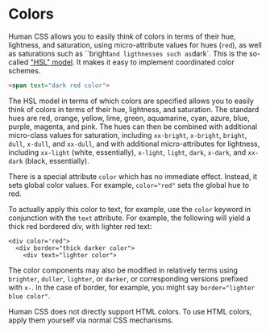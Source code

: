 Colors
======

Human CSS allows you to easily think of colors in terms of their hue, lightness, and saturation,
using micro-attribute values for hues (`red`), as well as saturations such as ``bright` and ligthnesses such as `dark`.
This is the so-called ["HSL" model](https://en.wikipedia.org/wiki/HSL_and_HSV).
It makes it easy to implement coordinated color schemes.

```html
<span text="dark red color">
```

The HSL model in terms of which colors are specified
allows you to easily think of colors in terms of their hue, lightness, and saturation.
The standard hues are red, orange, yellow, lime, green, aquamarine, cyan, azure, blue, purple, magenta, and pink.
The hues can then be combined with additional micro-class values for saturation,
including `xx-bright`, `x-bright`, `bright`, `dull`, `x-dull`, and `xx-dull`,
and with additional micro-attributes for lightness,
including `xx-light` (white, essentially), `x-light`, `light`, `dark`, `x-dark`, and `xx-dark` (black, essentially).

There is a special attribute `color` which has no immediate effect.
Instead, it sets global color values.
For example, `color="red"` sets the global hue to red.

To actually apply this color to text, for example,
use the `color` keyword in conjunction with the `text` attribute.
For example, the following will yield a thick red bordered div, with lighter red text:

```
<div color='red">
  <div border="thick darker color">
    <div text="lighter color">
```

The color components may also be modified in relatively terms using
`brighter`, `duller`, `lighter`, or `darker`,
or corresponding versions prefixed with `x-`.
In the case of border, for example, you might say `border="lighter blue color"`.

Human CSS does not directly support HTML colors.
To use HTML colors, apply them yourself via normal CSS mechanisms.
